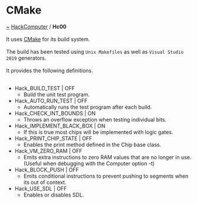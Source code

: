 <a id="cmake"></a>
<h1>CMake</h1>
<a id="a01557"></a>
<a href="https://github.com/CharlesCarley/HackComputer#~">~</a>
<a href="index.md#index">HackComputer</a>
<span class="inline-text">/</span>
<span class="bold-text"><b>Hc00</b></span>
<br/>
<br/>
<span class="inline-text">It uses </span>
<a href="https://cmake.org/#cmake">CMake</a>
<span class="inline-text"> for its build system.</span>
<br/>
<br/>
<span class="inline-text">
The build has been tested using </span>
<code class="typewriter">Unix Makefiles</code>
<span class="inline-text"> as well as </span>
<code class="typewriter">Visual Studio 2019</code>
<span class="inline-text"> generators.</span>
<br/>
<br/>
<span class="inline-text">
It provides the following definitions.</span>
<br/>
<br/>
<ul>
<li><span class="inline-text">Hack_BUILD_TEST | OFF </span>
<ul>
<li><span class="inline-text">Build the unit test program. </span>
</li>
</ul>
</li>
<li><span class="inline-text">Hack_AUTO_RUN_TEST | OFF </span>
<ul>
<li><span class="inline-text">Automatically runs the test program after each build. </span>
</li>
</ul>
</li>
<li><span class="inline-text">Hack_CHECK_INT_BOUNDS | ON </span>
<ul>
<li><span class="inline-text">Throws an overflow exception when testing individual bits. </span>
</li>
</ul>
</li>
<li><span class="inline-text">Hack_IMPLEMENT_BLACK_BOX | ON </span>
<ul>
<li><span class="inline-text">If this is true most chips will be implemented with logic gates. </span>
</li>
</ul>
</li>
<li><span class="inline-text">Hack_PRINT_CHIP_STATE | OFF </span>
<ul>
<li><span class="inline-text">Enables the print method defined in the Chip base class. </span>
</li>
</ul>
</li>
<li><span class="inline-text">Hack_VM_ZERO_RAM | OFF </span>
<ul>
<li><span class="inline-text">Emits extra instructions to zero RAM values that are no longer in use. (Useful when debugging with the Computer option -t)  </span>
</li>
</ul>
</li>
<li><span class="inline-text">Hack_BLOCK_PUSH | OFF </span>
<ul>
<li><span class="inline-text">Emits conditional instructions to prevent pushing to segments when its out of context.  </span>
</li>
</ul>
</li>
<li><span class="inline-text">Hack_USE_SDL | OFF </span>
<ul>
<li><span class="inline-text">Enables or disables SDL. </span>
</li>
</ul>
</li>
</ul>
</div>
</div>
</body>
</html>
